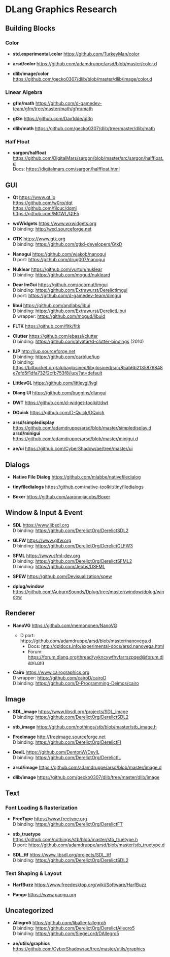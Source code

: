 DLang Graphics Research
=======================

## Building Blocks
### Color
- **std.experimental.color** https://github.com/TurkeyMan/color

- **arsd/color** https://github.com/adamdruppe/arsd/blob/master/color.d

- **dlib/image/color** https://github.com/gecko0307/dlib/blob/master/dlib/image/color.d


### Linear Algebra
- **gfm/math** https://github.com/d-gamedev-team/gfm/tree/master/math/gfm/math

- **gl3n** https://github.com/Dav1dde/gl3n

- **dlib/math** https://github.com/gecko0307/dlib/tree/master/dlib/math


### Half Float
- **sargon/halfloat** https://github.com/DigitalMars/sargon/blob/master/src/sargon/halffloat.d  
  Docs: https://digitalmars.com/sargon/halffloat.html



## GUI
- **Qt** https://www.qt.io  
  https://github.com/w0rp/dqt  
  https://github.com/filcuc/dqml  
  https://github.com/MGWL/QtE5

- **wxWidgets** https://www.wxwidgets.org  
  D binding: http://wxd.sourceforge.net

- **GTK** https://www.gtk.org  
  D binding: https://github.com/gtkd-developers/GtkD

- **Nanogui** https://github.com/wjakob/nanogui  
  D port: https://github.com/drug007/nanogui

- **Nuklear** https://github.com/vurtun/nuklear  
  D binding: https://github.com/mogud/nukleard

- **Dear ImGui** https://github.com/ocornut/imgui  
  D binding: https://github.com/Extrawurst/DerelictImgui  
  D port: https://github.com/d-gamedev-team/dimgui

- **libui** https://github.com/andlabs/libui  
  D binding: https://github.com/Extrawurst/DerelictLibui  
  D wrapper: https://github.com/mogud/libuid

- **FLTK** https://github.com/fltk/fltk

- **Clutter** https://github.com/ebassi/clutter  
  D binding: https://github.com/alvatar/d-clutter-bindings (2010)

- **IUP** http://iup.sourceforge.net  
  D binding: https://github.com/carblue/iup  
  D binding: https://bitbucket.org/alphaglosined/libglosined/src/85ab6b2135879848e7efd5f1dfa732f2cfb753f8/iup/?at=default

- **LittlevGL** https://github.com/littlevgl/lvgl

- **Dlang UI** https://github.com/buggins/dlangui

- **DWT** https://github.com/d-widget-toolkit/dwt

- **DQuick** https://github.com/D-Quick/DQuick

- **arsd/simpledisplay** https://github.com/adamdruppe/arsd/blob/master/simpledisplay.d  
  **arsd/minigui** https://github.com/adamdruppe/arsd/blob/master/minigui.d

- **ae/ui** https://github.com/CyberShadow/ae/tree/master/ui



## Dialogs
- **Native File Dialog** https://github.com/mlabbe/nativefiledialog

- **tinyfiledialogs** https://github.com/native-toolkit/tinyfiledialogs

- **Boxer** https://github.com/aaronmjacobs/Boxer



## Window & Input & Event
- **SDL** https://www.libsdl.org  
  D binding: https://github.com/DerelictOrg/DerelictSDL2

- **GLFW** https://www.glfw.org  
  D binding: https://github.com/DerelictOrg/DerelictGLFW3

- **SFML** https://www.sfml-dev.org  
  D binding: https://github.com/DerelictOrg/DerelictSFML2  
  D binding: https://github.com/Jebbs/DSFML

- **SPEW** https://github.com/Devisualization/spew

- **dplug/window** https://github.com/AuburnSounds/Dplug/tree/master/window/dplug/window



## Renderer
- **NanoVG** https://github.com/memononen/NanoVG  
	- D port: https://github.com/adamdruppe/arsd/blob/master/nanovega.d  
		- Docs: http://dpldocs.info/experimental-docs/arsd.nanovega.html  
		- Forum: https://forum.dlang.org/thread/yykncywfhvfarrszpqed@forum.dlang.org

- **Cairo** https://www.cairographics.org  
  D wrapper: https://github.com/cairoD/cairoD  
  D binding: https://github.com/D-Programming-Deimos/cairo  



## Image
- **SDL_image** https://www.libsdl.org/projects/SDL_image  
  D binding: https://github.com/DerelictOrg/DerelictSDL2

- **stb_image** https://github.com/nothings/stb/blob/master/stb_image.h

- **FreeImage** http://freeimage.sourceforge.net  
  D binding: https://github.com/DerelictOrg/DerelictFI

- **DevIL** https://github.com/DentonW/DevIL  
  D binding: https://github.com/DerelictOrg/DerelictIL

- **arsd/image** https://github.com/adamdruppe/arsd/blob/master/image.d

- **dlib/image** https://github.com/gecko0307/dlib/tree/master/dlib/image



## Text
### Font Loading & Rasterization
- **FreeType** https://www.freetype.org  
  D binding: https://github.com/DerelictOrg/DerelictFT

- **stb_truetype** https://github.com/nothings/stb/blob/master/stb_truetype.h  
  D port: https://github.com/adamdruppe/arsd/blob/master/stb_truetype.d

- **SDL_ttf** https://www.libsdl.org/projects/SDL_ttf  
  D binding: https://github.com/DerelictOrg/DerelictSDL2


### Text Shaping & Layout
- **HarfBuzz** https://www.freedesktop.org/wiki/Software/HarfBuzz

- **Pango** https://www.pango.org



## Uncategorized
- **Allegro5** https://github.com/liballeg/allegro5  
  D binding: https://github.com/DerelictOrg/DerelictAllegro5  
  D binding: https://github.com/SiegeLord/DAllegro5

- **ae/utils/graphics** https://github.com/CyberShadow/ae/tree/master/utils/graphics
